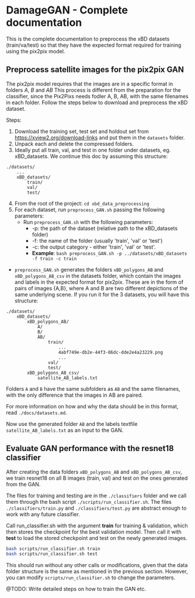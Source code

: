 # DamageGAN - Complete documentation

This is the complete documentation to preprocess the xBD datasets (train/va/test) so that they have the expected format
required for training using the pix2pix model.

## Preprocess satellite images for the pix2pix GAN

The pix2pix model requires that the images are in a specific format in folders _A_, _B_ and _AB_
This process is different from the preparation for the classifier, since the Pix2Pixs needs fodler A, B, AB, with the
same filenames in each folder. Follow the steps below to download and preprocess the xBD dataset.

Steps:
1. Download the training set, test set and holdout set from https://xview2.org/download-links and put them in the
`datasets` folder.
2. Unpack each and delete the compressed folders.
3. Ideally put all train, val, and test in one folder under datasets, eg. xBD_datasets. We continue this doc by assuming
this structure:
```
./datasets/
    ...
    xBD_datasets/
        train/
        val/
        test/
```
4. From the root of the project: `cd xbd_data_preprocessing`
5. For each dataset, run `preprocess_GAN.sh` passing the following parameters:
    - Run `preprocess_GAN.sh` with the following parameters:
        - -p: the path of the dataset (relative path to the xBD_datasets folder)
        - -f: the name of the folder (usually 'train', 'val' or 'test')
        - -c: the output category - either 'train', 'val' or 'test'.
        - **Example**: `bash preprocess_GAN.sh -p ../datasets/xBD_datasets -f train -c train`

- `preprocess_GAN.sh` generates the folders `xBD_polygons_AB` and `xBD_polygons_AB_csv` in the datasets folder, which
contain the images and labels in the expected format for pix2pix. These are in the form of pairs of images {A,B},
where A and B are two different depictions of the same underlying scene. If you run it for the 3 datasets, you will have
this structure:

```
./datasets/
    xBD_datasets/
        xBD_polygons_AB/
            A/
            B/
            AB/
                train/
                    ...
                    4abf749e-db2e-44f3-86dc-dde2e4a23229.png
                    ...
                val/
                test/
        xBD_polygons_AB_csv/
            satellite_AB_labels.txt
```
Folders `A` and `B` have the same subfolders as `AB` and the same filenames, with the only difference that the images
in AB are paired.

For more information on how and why the data should be in this format, read `./docs/datasets.md`.

Now use the generated folder `AB` and the labels textfile `satellite_AB_labels.txt` as an input to the GAN.


## Evaluate GAN performance with the resnet18 classifier
After creating the data folders `xBD_polygons_AB` and `xBD_polygons_AB_csv`, we train resnet18 on all B images
(train, val) and test on the ones generated from the GAN.

The files for training and testing are in the `./classifiers` folder and we call them through the bash script
`./scripts/run_classifier.sh`. The files `./classifiers/train.py` and `./classifiers/test.py` are abstract enough
to work with any future classifier.

Call run_classifier.sh with the argument **train** for training & validation, which then stores the checkpoint for the best
validation model. Then call it with **test** to load the stored checkpoint and test on the newly generated images.

```bash
bash scripts/run_classifier.sh train
bash scripts/run_classifier.sh test

```

This should run without any other calls or modifications, given that the data folder structure is the same as mentioned
in the previous section. However, you can modify `scripts/run_classifier.sh` to change the parameters.

@TODO: Write detailed steps on how to train the GAN etc.
